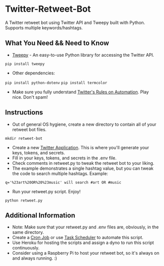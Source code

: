 # Twitter-Retweet-Bot
A Twitter retweet bot using Twitter API and Tweepy built with Python. Supports multiple keywords/hashtags.

What You Need && Need to Know
----------

* [Tweepy](http://www.tweepy.org/) - An easy-to-use Python library for accessing the Twitter API.

`pip install tweepy`

* Other dependencies:

`pip install python-dotenv`
`pip install termcolor`

* Make sure you fully understand [Twitter's Rules on Automation](https://support.twitter.com/articles/76915). Play nice. Don't spam! 

Instructions
----------

* Out of general OS hygiene, create a new directory to contain all of your retweet bot files.

`mkdir retweet-bot`

* Create a new [Twitter Application](https://apps.twitter.com/app/new). This is where you'll generate your keys, tokens, and secrets.
* Fill in your keys, tokens, and secrets in the .env file.
* Check comments in retweet.py to tweak the retweet bot to your liking.
* The example demonstrates a single hashtag value, but you can tweak the code to search multiple hashtags. Example:

 `q='%23art%20OR%20%23music' will search #art OR #music`
* Run your retweet.py script. Enjoy! 

`python retweet.py`

Additional Information
----------
* Note: Make sure that your retweet.py and .env files are, obviously, in the same directory.
* Create a [Cron Job](https://code.tutsplus.com/tutorials/scheduling-tasks-with-cron-jobs--net-8800) or use [Task Scheduler](https://technet.microsoft.com/en-us/library/cc748993(v=ws.11).aspx) to automate this script.
* Use Heroku for hosting the scripts and assign a dyno to run this script continuously.
* Consider using a Raspberry Pi to host your retweet bot, so it's always on and always running. :)
